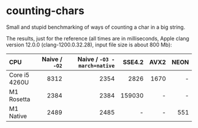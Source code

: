 # counting-chars
Small and stupid benchmarking of ways of counting a char in a big string.

The results, just for the reference (all times are in milliseconds, Apple clang version 12.0.0 (clang-1200.0.32.28), input file size is about 800 Mb):

| CPU                     | Naive / `-O2` | Naive / `-O3 -march=native` | SSE4.2 | AVX2 | NEON |
|:----------------------- | -------------:| ---------------------------:| ------:| ----:| ----:|
| Core i5 4260U	          |          8312 |                        2354 |   2826 | 1670 |    - |
| M1 Rosetta              |          2384 |                        2384 | 159030 |    - |    - |
| M1 Native               |          2489 |                        2485 |      - |    - |  551 |
